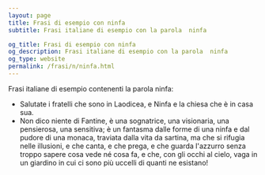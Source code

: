 ```yaml
---
layout: page
title: Frasi di esempio con ninfa 
subtitle: Frasi italiane di esempio con la parola  ninfa

og_title: Frasi di esempio con ninfa 
og_description: Frasi italiane di esempio con la parola  ninfa
og_type: website
permalink: /frasi/n/ninfa.html
---
```


Frasi italiane di esempio contenenti la parola ninfa:


- Salutate i fratelli che sono in Laodicea, e Ninfa e la chiesa che è in casa sua.
- Non dico niente di Fantine, è una sognatrice, una visionaria, una pensierosa, una sensitiva; è un fantasma dalle forme di una ninfa e dal pudore di una monaca, traviata dalla vita da sartina, ma che si rifugia nelle illusioni, e che canta, e che prega, e che guarda l'azzurro senza troppo sapere cosa vede né cosa fa, e che, con gli occhi al cielo, vaga in un giardino in cui ci sono più uccelli di quanti ne esistano!
